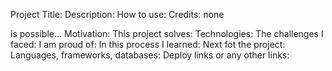Project Title:
Description:
How to use:
Credits: none

is possible...
Motivation:
This project solves:
Technologies:
The challenges I faced:
I am proud of: 
In this process I learned:
Next fot the project:
Languages, frameworks, databases:
Deploy links or any other links: